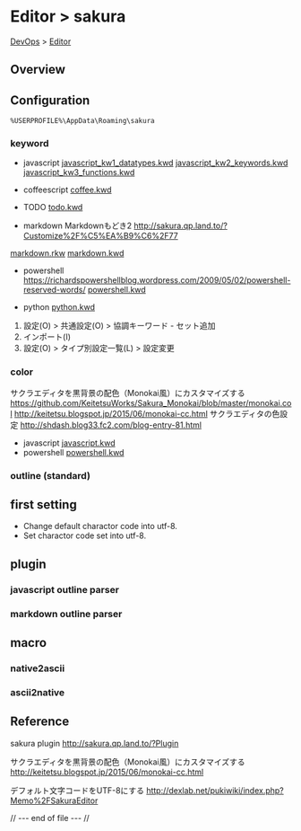 # Editor > sakura
[DevOps](../index.md) > [Editor](index.md)

## Overview

## Configuration
```
%USERPROFILE%\AppData\Roaming\sakura
```
### keyword
* javascript
[javascript_kw1_datatypes.kwd](./sakura_conf/keywords/javascript_kw1_datatypes.kwd)
[javascript_kw2_keywords.kwd](./sakura_conf/keywords/javascript_kw2_keywords.kwd)
[javascript_kw3_functions.kwd](./sakura_conf/keywords/javascript_kw3_functions.kwd)

* coffeescript
[coffee.kwd](./sakura_conf/keywords/coffee.kwd)

* TODO
[todo.kwd](./sakura_conf/keywords/todo.kwd)

* markdown
Markdownもどき2
http://sakura.qp.land.to/?Customize%2F%C5%EA%B9%C6%2F77

[markdown.rkw](./sakura_conf/keywords/markdown2.rkw)
[markdown.kwd](./sakura_conf/keywords/markdown.kwd)

* powershell
https://richardspowershellblog.wordpress.com/2009/05/02/powershell-reserved-words/
[powershell.kwd](./sakura_conf/keywords/PowerShell.kwd)

* python
[python.kwd](./sakura_conf/keywords/python.kwd)


1. 設定(O) > 共通設定(O) > 協調キーワード - セット追加
2. インポート(I)
3. 設定(O) > タイプ別設定一覧(L) > 設定変更

### color
サクラエディタを黒背景の配色（Monokai風）にカスタマイズする
https://github.com/KeitetsuWorks/Sakura_Monokai/blob/master/monokai.col
http://keitetsu.blogspot.jp/2015/06/monokai-cc.html
サクラエディタの色設定
http://shdash.blog33.fc2.com/blog-entry-81.html

* javascript
[javascript.kwd](./sakura_conf/keywords/javascript.col)
* powershell
[powershell.kwd](./sakura_conf/keywords/PowerShell.col)

### outline (standard)

## first setting
* Change default charactor code into utf-8.
* Set charactor code set into utf-8.

## plugin
### javascript outline parser

### markdown outline parser


## macro
### native2ascii
### ascii2native

## Reference
sakura plugin
http://sakura.qp.land.to/?Plugin

サクラエディタを黒背景の配色（Monokai風）にカスタマイズする
http://keitetsu.blogspot.jp/2015/06/monokai-cc.html

デフォルト文字コードをUTF-8にする
http://dexlab.net/pukiwiki/index.php?Memo%2FSakuraEditor

// --- end of file --- //
